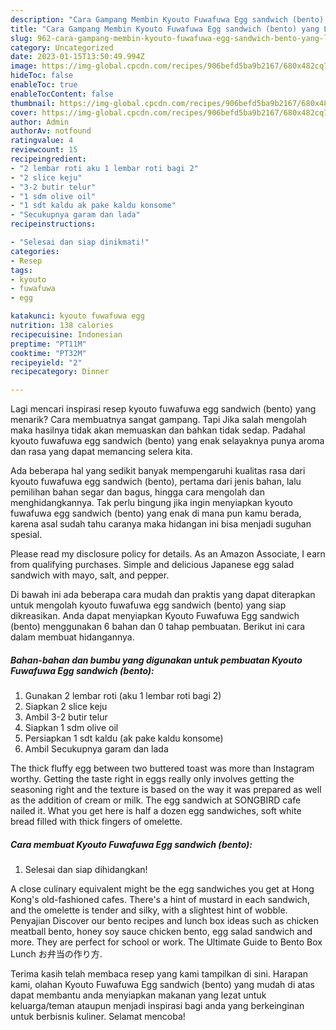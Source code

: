 ```yaml
---
description: "Cara Gampang Membin Kyouto Fuwafuwa Egg sandwich (bento) yang Lezat"
title: "Cara Gampang Membin Kyouto Fuwafuwa Egg sandwich (bento) yang Lezat"
slug: 962-cara-gampang-membin-kyouto-fuwafuwa-egg-sandwich-bento-yang-lezat
category: Uncategorized
date: 2023-01-15T13:50:49.994Z
image: https://img-global.cpcdn.com/recipes/906befd5ba9b2167/680x482cq70/kyouto-fuwafuwa-egg-sandwich-bento-foto-resep-utama.jpg
hideToc: false
enableToc: true
enableTocContent: false
thumbnail: https://img-global.cpcdn.com/recipes/906befd5ba9b2167/680x482cq70/kyouto-fuwafuwa-egg-sandwich-bento-foto-resep-utama.jpg
cover: https://img-global.cpcdn.com/recipes/906befd5ba9b2167/680x482cq70/kyouto-fuwafuwa-egg-sandwich-bento-foto-resep-utama.jpg
author: Admin
authorAv: notfound
ratingvalue: 4
reviewcount: 15
recipeingredient:
- "2 lembar roti aku 1 lembar roti bagi 2"
- "2 slice keju"
- "3-2 butir telur"
- "1 sdm olive oil"
- "1 sdt kaldu ak pake kaldu konsome"
- "Secukupnya garam dan lada"
recipeinstructions:

- "Selesai dan siap dinikmati!"
categories:
- Resep
tags:
- kyouto
- fuwafuwa
- egg

katakunci: kyouto fuwafuwa egg 
nutrition: 138 calories
recipecuisine: Indonesian
preptime: "PT11M"
cooktime: "PT32M"
recipeyield: "2"
recipecategory: Dinner

---
```



Lagi mencari inspirasi resep kyouto fuwafuwa egg sandwich (bento) yang menarik? Cara membuatnya sangat gampang. Tapi Jika salah mengolah maka hasilnya tidak akan memuaskan dan bahkan tidak sedap. Padahal kyouto fuwafuwa egg sandwich (bento) yang enak selayaknya punya aroma dan rasa yang dapat memancing selera kita.


Ada beberapa hal yang sedikit banyak mempengaruhi kualitas rasa dari kyouto fuwafuwa egg sandwich (bento), pertama dari jenis bahan, lalu pemilihan bahan segar dan bagus, hingga cara mengolah dan menghidangkannya. Tak perlu bingung jika ingin menyiapkan kyouto fuwafuwa egg sandwich (bento) yang enak di mana pun kamu berada, karena asal sudah tahu caranya maka hidangan ini bisa menjadi suguhan spesial.

Please read my disclosure policy for details. As an Amazon Associate, I earn from qualifying purchases. Simple and delicious Japanese egg salad sandwich with mayo, salt, and pepper.


Di bawah ini ada beberapa cara mudah dan praktis yang dapat diterapkan untuk mengolah kyouto fuwafuwa egg sandwich (bento) yang siap dikreasikan. Anda dapat menyiapkan Kyouto Fuwafuwa Egg sandwich (bento) menggunakan 6 bahan dan 0 tahap pembuatan. Berikut ini cara dalam membuat hidangannya.

<!--inarticleads1-->

##### Bahan-bahan dan bumbu yang digunakan untuk pembuatan Kyouto Fuwafuwa Egg sandwich (bento):

1. Gunakan 2 lembar roti (aku 1 lembar roti bagi 2)
1. Siapkan 2 slice keju
1. Ambil 3-2 butir telur
1. Siapkan 1 sdm olive oil
1. Persiapkan 1 sdt kaldu (ak pake kaldu konsome)
1. Ambil Secukupnya garam dan lada


The thick fluffy egg between two buttered toast was more than Instagram worthy. Getting the taste right in eggs really only involves getting the seasoning right and the texture is based on the way it was prepared as well as the addition of cream or milk. The egg sandwich at SONGBIRD cafe nailed it. What you get here is half a dozen egg sandwiches, soft white bread filled with thick fingers of omelette. 

<!--inarticleads2-->

##### Cara membuat Kyouto Fuwafuwa Egg sandwich (bento):


1. Selesai dan siap dihidangkan!

A close culinary equivalent might be the egg sandwiches you get at Hong Kong&#39;s old-fashioned cafes. There&#39;s a hint of mustard in each sandwich, and the omelette is tender and silky, with a slightest hint of wobble. Penyajian Discover our bento recipes and lunch box ideas such as chicken meatball bento, honey soy sauce chicken bento, egg salad sandwich and more. They are perfect for school or work. The Ultimate Guide to Bento Box Lunch お弁当の作り方. 

Terima kasih telah membaca resep yang kami tampilkan di sini. Harapan kami, olahan Kyouto Fuwafuwa Egg sandwich (bento) yang mudah di atas dapat membantu anda menyiapkan makanan yang lezat untuk keluarga/teman ataupun menjadi inspirasi bagi anda yang berkeinginan untuk berbisnis kuliner. Selamat mencoba!
